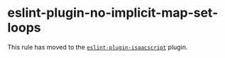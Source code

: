 # eslint-plugin-no-implicit-map-set-loops

This rule has moved to the [`eslint-plugin-isaacscript`](https://github.com/IsaacScript/eslint-plugin-isaacscript/blob/main/docs/rules/no-implicit-map-set-loops.md) plugin.
